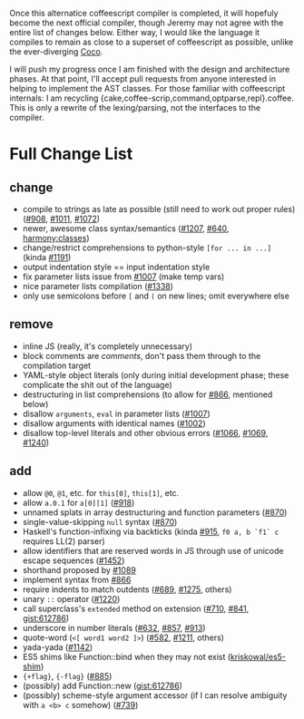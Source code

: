 Once this alternatice coffeescript compiler is completed, it will hopefuly
become the next official compiler, though Jeremy may not agree with the entire
list of changes below. Either way, I would like the language it compiles to
remain as close to a superset of coffeescript as possible, unlike the
ever-diverging [Coco](https://github.com/satyr/coco).

I will push my progress once I am finished with the design and architecture
phases. At that point, I'll accept pull requests from anyone interested in
helping to implement the AST classes. For those familiar with coffeescript
internals: I am recycling {cake,coffee-scrip,command,optparse,repl}.coffee.
This is only a rewrite of the lexing/parsing, not the interfaces to the
compiler.

# Full Change List

## change
* compile to strings as late as possible (still need to work out proper rules) ([#908](https://github.com/jashkenas/coffee-script/issues/908), [#1011](https://github.com/jashkenas/coffee-script/issues/1011), [#1072](https://github.com/jashkenas/coffee-script/issues/1072))
* newer, awesome class syntax/semantics ([#1207](https://github.com/jashkenas/coffee-script/issues/1207), [#640](https://github.com/jashkenas/coffee-script/issues/640#issuecomment-376129), [harmony:classes](http://wiki.ecmascript.org/doku.php?id=harmony:classes))
* change/restrict comprehensions to python-style `[for ... in ...]` (kinda [#1191](https://github.com/jashkenas/coffee-script/issues/1191))
* output indentation style == input indentation style
* fix parameter lists issue from [#1007](https://github.com/jashkenas/coffee-script/issues/1007) (make temp vars)
* nice parameter lists compilation ([#1338](https://github.com/jashkenas/coffee-script/issues/1338))
* only use semicolons before `[` and `(` on new lines; omit everywhere else

## remove
- inline JS (really, it's completely unnecessary)
- block comments are *comments*, don't pass them through to the compilation target
- YAML-style object literals (only during initial development phase; these complicate the shit out of the language)
- destructuring in list comprehensions (to allow for [#866](https://github.com/jashkenas/coffee-script/issues/866), mentioned below)
- disallow `arguments`, `eval` in parameter lists ([#1007](https://github.com/jashkenas/coffee-script/issues/1007))
- disallow arguments with identical names ([#1002](https://github.com/jashkenas/coffee-script/issues/1002))
- disallow top-level literals and other obvious errors ([#1066](https://github.com/jashkenas/coffee-script/issues/1066), [#1069](https://github.com/jashkenas/coffee-script/issues/1069), [#1240](https://github.com/jashkenas/coffee-script/issues/1240))

## add
+ allow `@0`, `@1`, etc. for `this[0]`, `this[1]`, etc.
+ allow `a.0.1` for `a[0][1]` ([#918](https://github.com/jashkenas/coffee-script/issues/918))
+ unnamed splats in array destructuring and function parameters ([#870](https://github.com/jashkenas/coffee-script/issues/870))
+ single-value-skipping `null` syntax ([#870](https://github.com/jashkenas/coffee-script/issues/870))
+ Haskell's function-infixing via backticks (kinda [#915](https://github.com/jashkenas/coffee-script/issues/915), <code>f0 a, b \`f1\` c</code> requires LL(2) parser)
+ allow identifiers that are reserved words in JS through use of unicode escape sequences ([#1452](https://github.com/jashkenas/coffee-script/issues/1452))
+ shorthand proposed by [#1089](https://github.com/jashkenas/coffee-script/issues/1089)
+ implement syntax from [#866](https://github.com/jashkenas/coffee-script/issues/866)
+ require indents to match outdents ([#689](https://github.com/jashkenas/coffee-script/issues/689), [#1275](https://github.com/jashkenas/coffee-script/issues/1275), others)
+ unary `::` operator ([#1220](https://github.com/jashkenas/coffee-script/issues/1220))
+ call superclass's `extended` method on extension ([#710](https://github.com/jashkenas/coffee-script/issues/710), [#841](https://github.com/jashkenas/coffee-script/issues/841#issuecomment-1300193), [gist:612786](https://gist.github.com/612786))
+ underscore in number literals ([#632](https://github.com/jashkenas/coffee-script/issues/632), [#857](https://github.com/jashkenas/coffee-script/issues/857), [#913](https://github.com/jashkenas/coffee-script/issues/913))
+ quote-word (`<[ word1 word2 ]>`) ([#582](https://github.com/jashkenas/coffee-script/issues/582), [#1211](https://github.com/jashkenas/coffee-script/issues/1211), others)
+ yada-yada ([#1142](https://github.com/jashkenas/coffee-script/issues/1142))
+ ES5 shims like Function::bind when they may not exist ([kriskowal/es5-shim](https://github.com/kriskowal/es5-shim))
+ `{+flag}`, `{-flag}` ([#885](https://github.com/jashkenas/coffee-script/issues/885))
+ (possibly) add Function::new ([gist:612786](https://gist.github.com/612786))
+ (possibly) scheme-style argument accessor (if I can resolve ambiguity with `a <b> c` somehow) ([#739](https://github.com/jashkenas/coffee-script/issues/739))
